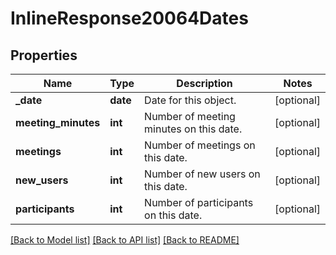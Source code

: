 # InlineResponse20064Dates

## Properties
Name | Type | Description | Notes
------------ | ------------- | ------------- | -------------
**_date** | **date** | Date for this object. | [optional] 
**meeting_minutes** | **int** | Number of meeting minutes on this date. | [optional] 
**meetings** | **int** | Number of meetings on this date. | [optional] 
**new_users** | **int** | Number of new users on this date. | [optional] 
**participants** | **int** | Number of participants on this date. | [optional] 

[[Back to Model list]](../README.md#documentation-for-models) [[Back to API list]](../README.md#documentation-for-api-endpoints) [[Back to README]](../README.md)

